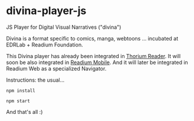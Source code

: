 # divina-player-js

JS Player for Digital Visual Narratives ("divina")

Divina is a format specific to comics, manga, webtoons ... incubated at EDRLab + Readium Foundation.  

This Divina player has already been integrated in [Thorium Reader](https://www.edrlab.org/software/thorium-reader/).
It will soon be also integrated in [Readium Mobile](https://readium.org/development/projects).
And it will later be integrated in Readium Web as a specialized Navigator. 

Instructions: the usual...

`npm install`

`npm start`

And that's all :)
